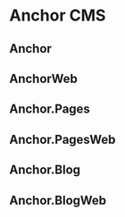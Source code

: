# Anchor CMS

## Anchor

## AnchorWeb

## Anchor.Pages

## Anchor.PagesWeb

## Anchor.Blog

## Anchor.BlogWeb